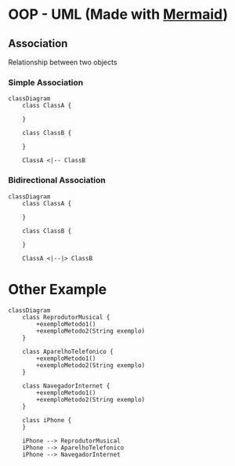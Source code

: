 # OOP - UML (Made with [Mermaid]())

## Association

Relationship between two objects

### Simple Association

```mermaid
classDiagram
    class ClassA {

    }

    class ClassB {

    }

    ClassA <|-- ClassB
```

### Bidirectional Association

```mermaid
classDiagram
    class ClassA {

    }

    class ClassB {

    }

    ClassA <|--|> ClassB
```

# Other Example

```mermaid
classDiagram
    class ReprodutorMusical {
        +exemploMetodo1()
        +exemploMetodo2(String exemplo)
    }

    class AparelhoTelefonico {
        +exemploMetodo1()
        +exemploMetodo2(String exemplo)
    }

    class NavegadorInternet {
        +exemploMetodo1()
        +exemploMetodo2(String exemplo)
    }

    class iPhone {
    }

    iPhone --> ReprodutorMusical
    iPhone --> AparelhoTelefonico
    iPhone --> NavegadorInternet
```

